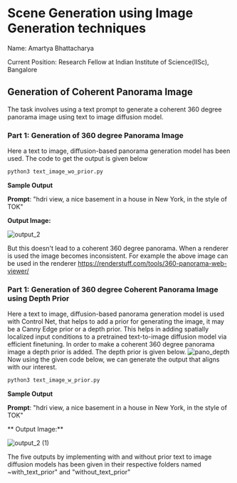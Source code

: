 # Scene Generation using Image Generation techniques
Name: Amartya Bhattacharya

Current Position: Research Fellow at Indian Institute of Science(IISc), Bangalore

## Generation of Coherent Panorama Image

The task involves using a text prompt to generate a coherent 360 degree panorama image using text to image diffusion model. 

### Part 1: Generation of 360 degree Panorama Image

Here a text to image, diffusion-based panorama generation model has been used. The code to get the output is given below
```python
python3 text_image_wo_prior.py
```
**Sample Output**

**Prompt**: "hdri view, a nice basement in a house in New York, in the style of <s0>TOK<s1>"


**Output Image:** 

![output_2](https://github.com/amartyacodes/AvataarAssignment/assets/44440114/4b0a7830-0a53-42e5-9973-a564564aab8a)

But this doesn't lead to a coherent 360 degree panorama. When a renderer is used the image becomes inconsistent. For example the above image can be used in the renderer 
https://renderstuff.com/tools/360-panorama-web-viewer/

### Part 1: Generation of 360 degree Coherent Panorama Image using Depth Prior

Here a text to image, diffusion-based panorama generation model is used with Control Net, that helps to add a prior for generating the image, it may be a Canny Edge prior or a depth prior. This helps in adding spatially localized input conditions to a pretrained text-to-image diffusion model via efficient finetuning. In order to make a coherent 360 degree panorama image a depth prior is added. The depth prior is given below. ![pano_depth](https://github.com/amartyacodes/AvataarAssignment/assets/44440114/01afedf7-27bf-4a96-b294-0896723e1165)
Now using the given code below, we can generate the output that aligns with our interest.
```python
python3 text_image_w_prior.py
```
**Sample Output**

**Prompt**: "hdri view, a nice basement in a house in New York, in the style of <s0>TOK<s1>"


** Output Image:**

![output_2 (1)](https://github.com/amartyacodes/AvataarAssignment/assets/44440114/1400e81b-7363-4d28-b2fb-dd5cfaa79659)


The five outputs by implementing with and without prior text to image diffusion models has been given in their respective folders named ~with_text_prior" and "without_text_prior"
